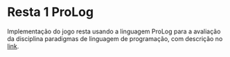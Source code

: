 # Resta 1 ProLog

Implementação do jogo resta usando a linguagem ProLog para a avaliação da disciplina paradigmas de linguagem de programação, com descrição no [link](https://docs.google.com/document/d/1k61tROmnb6a0W0uhzv7F9DkxCk77Qn5ZSio_R6nTWtA/edit).
